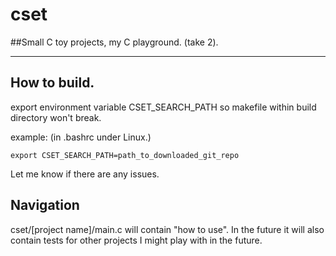 # cset
##Small C toy projects, my C playground. (take 2).


---

## How to build.
export environment variable CSET_SEARCH_PATH so makefile within build
directory won't break.

example: (in .bashrc under Linux.)

    export CSET_SEARCH_PATH=path_to_downloaded_git_repo

Let me know if there are any issues.

## Navigation
cset/[project name]/main.c will contain "how to use". In the future it will
also contain tests for other projects I might play with in the future.
